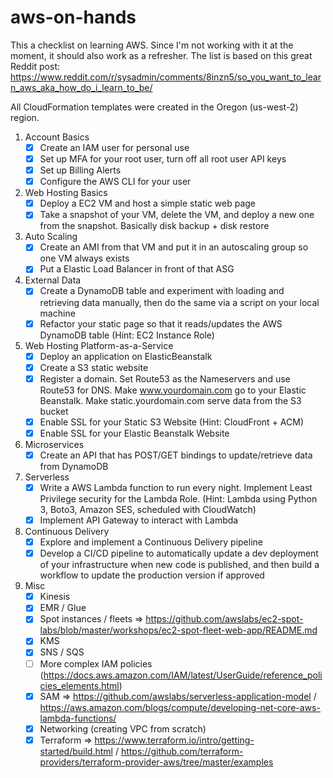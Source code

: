 # aws-on-hands

This a checklist on learning AWS. Since I'm not working with it at the moment, it should also work as a refresher.
The list is based on this great Reddit post: https://www.reddit.com/r/sysadmin/comments/8inzn5/so_you_want_to_learn_aws_aka_how_do_i_learn_to_be/

All CloudFormation templates were created in the Oregon (us-west-2) region.

1. Account Basics 
    - [x] Create an IAM user for personal use
    - [x] Set up MFA for your root user, turn off all root user API keys
    - [x] Set up Billing Alerts
    - [x] Configure the AWS CLI for your user
2. Web Hosting Basics
    - [x] Deploy a EC2 VM and host a simple static web page
    - [x] Take a snapshot of your VM, delete the VM, and deploy a new one from the snapshot. Basically disk backup + disk restore
3. Auto Scaling
    - [x] Create an AMI from that VM and put it in an autoscaling group so one VM always exists
    - [x] Put a Elastic Load Balancer in front of that ASG
4. External Data
    - [x] Create a DynamoDB table and experiment with loading and retrieving data manually, then do the same via a script on your local machine
    - [x] Refactor your static page so that it reads/updates the AWS DynamoDB table (Hint: EC2 Instance Role)
5. Web Hosting Platform-as-a-Service
    - [x] Deploy an application on ElasticBeanstalk
    - [x] Create a S3 static website
    - [x] Register a domain. Set Route53 as the Nameservers and use Route53 for DNS. Make www.yourdomain.com go to your Elastic Beanstalk. Make static.yourdomain.com serve data from the S3 bucket
    - [x] Enable SSL for your Static S3 Website (Hint: CloudFront + ACM)
    - [x] Enable SSL for your Elastic Beanstalk Website
6. Microservices
    - [x] Create an API that has POST/GET bindings to update/retrieve data from DynamoDB
7. Serverless
    - [x] Write a AWS Lambda function to run every night. Implement Least Privilege security for the Lambda Role. (Hint: Lambda using Python 3, Boto3, Amazon SES, scheduled with CloudWatch)
    - [x] Implement API Gateway to interact with Lambda
8. Continuous Delivery
    - [x] Explore and implement a Continuous Delivery pipeline
    - [x] Develop a CI/CD pipeline to automatically update a dev deployment of your infrastructure when new code is published, and then build a workflow to update the production version if approved
9. Misc
    - [x] Kinesis
    - [x] EMR / Glue
    - [x] Spot instances / fleets => https://github.com/awslabs/ec2-spot-labs/blob/master/workshops/ec2-spot-fleet-web-app/README.md
    - [x] KMS
    - [x] SNS / SQS
    - [ ] More complex IAM policies (https://docs.aws.amazon.com/IAM/latest/UserGuide/reference_policies_elements.html)
    - [x] SAM => https://github.com/awslabs/serverless-application-model / https://aws.amazon.com/blogs/compute/developing-net-core-aws-lambda-functions/
    - [x] Networking (creating VPC from scratch)
    - [x] Terraform => https://www.terraform.io/intro/getting-started/build.html / https://github.com/terraform-providers/terraform-provider-aws/tree/master/examples
